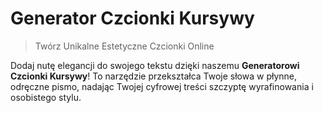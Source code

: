 # Generator Czcionki Kursywy

> Twórz Unikalne Estetyczne Czcionki Online

Dodaj nutę elegancji do swojego tekstu dzięki naszemu **Generatorowi Czcionki Kursywy**! To narzędzie przekształca Twoje słowa w płynne, odręczne pismo, nadając Twojej cyfrowej treści szczyptę wyrafinowania i osobistego stylu.